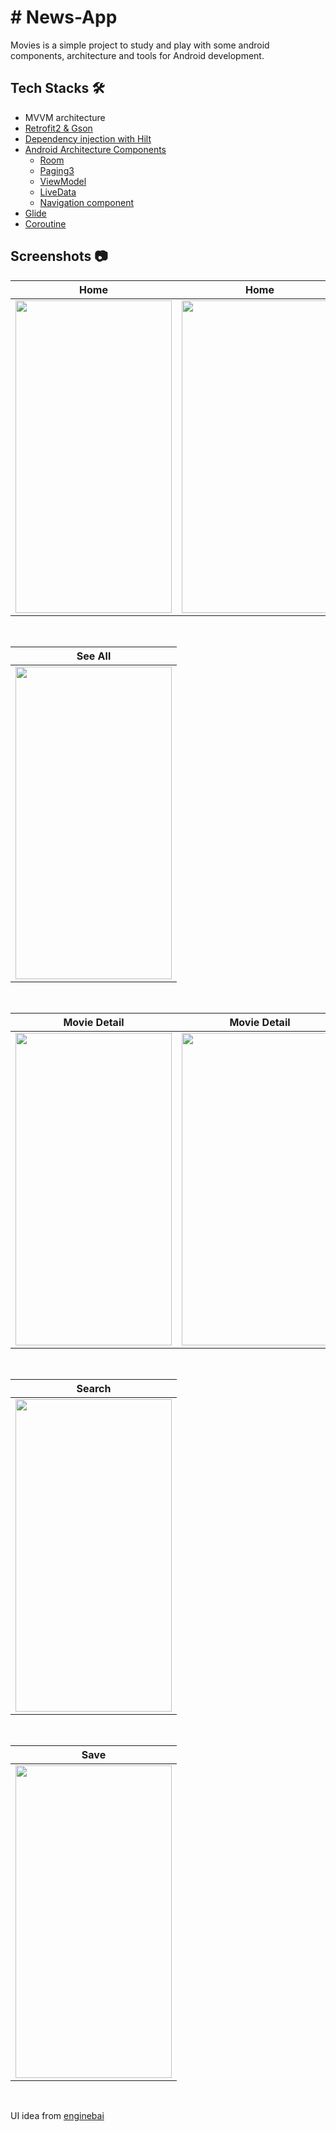 # # News-App
Movies is a simple project to study and play with some android components, architecture and tools for Android development.

## Tech Stacks 🛠️
* MVVM architecture
* [Retrofit2 & Gson](https://github.com/square/retrofit)
* [Dependency injection with Hilt](https://developer.android.com/training/dependency-injection/hilt-android)
* [Android Architecture Components](https://developer.android.com/topic/libraries/architecture)
  * [Room](https://developer.android.com/training/data-storage/room)
  * [Paging3](https://developer.android.com/topic/libraries/architecture/paging/v3-overview)
  * [ViewModel](https://developer.android.com/reference/androidx/lifecycle/ViewModel)
  * [LiveData](https://developer.android.com/topic/libraries/architecture/livedata)
  * [Navigation component](https://developer.android.com/guide/navigation)
* [Glide](https://github.com/bumptech/glide)
* [Coroutine](https://developer.android.com/kotlin/coroutines)

## Screenshots 📷

| Home | Home |
| ---- | ---- |
|<img src="https://user-images.githubusercontent.com/105628110/194260019-31f353d4-56cb-4e47-a195-bf4fc4974726.png" width="250" height="500"/>|<img src="https://user-images.githubusercontent.com/105628110/194260155-96ae0b9d-87a0-4f3b-bcd4-c8e9911b92c6.png" width="250" height="500"/>

</br>

| See All |
| ------- |
|<img src="https://user-images.githubusercontent.com/105628110/194260453-b78657a5-e1bc-4224-bf6b-f14763ab9aaf.png" width="250" height="500"/>|

</br>

| Movie Detail | Movie Detail | Movie Detail |
| ------------ | ------------ | ------------ |
|<img src="https://user-images.githubusercontent.com/105628110/194260905-4d16899e-7d0e-40a7-885d-c2d5b1178c12.png" width="250" height="500"/>|<img src="https://user-images.githubusercontent.com/105628110/194261045-ffc4e4e2-2e48-4e6c-ba11-6ef86b756079.png" width="250" height="500"/>|<img src="https://user-images.githubusercontent.com/105628110/194261439-23754299-ea3f-44b1-97ea-9847e8f8ce4f.png" width="250" height="500"/>

</br>

| Search |
| ------ |
|<img src="https://user-images.githubusercontent.com/105628110/194261916-09b27ebd-0192-4199-b5d3-f86846ffc252.png" width="250" height="500"/>|

</br>

| Save |
| ---- |
|<img src="https://user-images.githubusercontent.com/105628110/194262290-48e17e0c-9102-45e7-8c83-feb0eb47d6de.png" width="250" height="500"/>|

</br>

UI idea from [enginebai](https://github.com/enginebai/MovieHunt)

